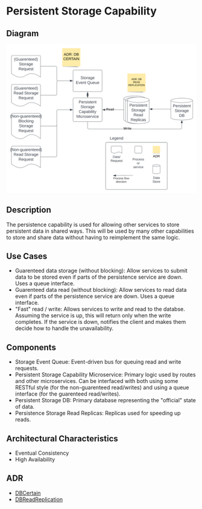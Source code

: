 # Persistent Storage Capability

## Diagram

![PersistenceCapability](https://raw.githubusercontent.com/TheMarmots/ArchKatas2022/main/assets/PersistentStorageCapability.svg)


## Description

The persistence capability is used for allowing other services to store persistent data in shared ways. This will be used by many other capabilities to store and share data without having to reimplement the same logic.
## Use Cases
* Guarenteed data storage (without blocking): Allow services to submit data to be stored even if parts of the persistence service are down. Uses a queue interface.
* Guarenteed data read (without blocking): Allow services to read data even if parts of the persistence service are down. Uses a queue interface.
* "Fast" read / write: Allows services to write and read to the databse. Assuming the service is up, this will return only when the write completes. If the service is down, notifies the client and makes them decide how to handle the unavailability.

## Components
* Storage Event Queue: Event-driven bus for queuing read and write requests.
* Persistent Storage Capability Microservice: Primary logic used by routes and other microservices. Can be interfaced with both using some RESTful style (for the non-guarenteed read/writes) and using a queue interface (for the guarenteed read/writes).
* Persistent Storage DB: Primary database representing the "official" state of data.
* Persistence Storage Read Replicas: Replicas used for speeding up reads.


## Architectural Characteristics
* Eventual Consistency
* High Availability

## ADR
- [DBCertain](../../ADRs/DBCertain.md)
- [DBReadReplication](../../ADRs/DBReadReplication.md)
